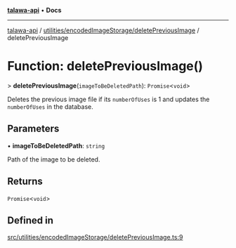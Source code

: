 [**talawa-api**](../../../../README.md) • **Docs**

***

[talawa-api](../../../../modules.md) / [utilities/encodedImageStorage/deletePreviousImage](../README.md) / deletePreviousImage

# Function: deletePreviousImage()

\> **deletePreviousImage**(`imageToBeDeletedPath`): `Promise`\<`void`\>

Deletes the previous image file if its `numberOfUses` is 1 and updates the `numberOfUses` in the database.

## Parameters

• **imageToBeDeletedPath**: `string`

Path of the image to be deleted.

## Returns

`Promise`\<`void`\>

## Defined in

[src/utilities/encodedImageStorage/deletePreviousImage.ts:9](https://github.com/PalisadoesFoundation/talawa-api/blob/5e38dbf44e47f2fc703410fad29ab5c8f7f26c77/src/utilities/encodedImageStorage/deletePreviousImage.ts#L9)
